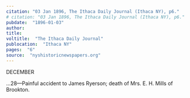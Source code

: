 ```yaml
---
citation: "03 Jan 1896, The Ithaca Daily Journal (Ithaca NY), p6."
# citation: "03 Jan 1896, The Ithaca Daily Journal (Ithaca NY), p6."
pubdate:  "1896-01-03"
author: 
title: 
voltitle:  "The Ithaca Daily Journal"
publocation:  "Ithaca NY"
pages:  "6"
source:  "nyshistoricnewspapers.org"
---
```


DECEMBER

...28—Painful accident to James Ryerson; death of Mrs. E. H. Mills of Brookton.


